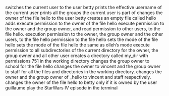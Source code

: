 switches the current user to the user betty
prints the effective username of the current user
 prints all the groups the current user is part of
changes the owner of the file hello to the user betty
creates an empty file called hello
adds execute permission to the owner of the file hello
execute permission to the owner and the group owner, and read permission to other users, to the file hello.
execution permission to the owner, the group owner and the other users, to the file hello
permission to the file hello
sets the mode of the file hello
sets the mode of the file hello the same as olleh’s mode
execute permission to all subdirectories of the current directory for the owner, the group owner and all other user
creates a directory called my_dir with permissions 751 in the working directory
changes the group owner to school for the file hello
changes the owner to vincent and the group owner to staff for all the files and directories in the working directory.
changes the owner and the group owner of _hello to vincent and staff respectively.
changes the owner of the file hello to betty only if it is owned by the user guillaume
play the StarWars IV episode in the terminal
